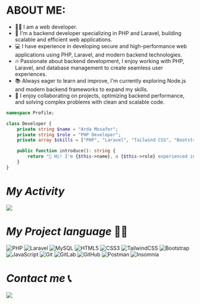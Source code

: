 # ABOUT ME:
<ul>
    <li>👨‍💻 I am a web developer.</li>
    <li>🚀 I'm a backend developer specializing in PHP and Laravel, building scalable and efficient web applications.</li>
    <li>💻 I have experience in developing secure and high-performance web applications using PHP, Laravel, and modern backend technologies.</li>
    <li>🔥 Passionate about backend development, I enjoy working with PHP, Laravel, and database management to create seamless user experiences.</li>
    <li>📚 Always eager to learn and improve, I'm currently exploring Node.js and modern backend frameworks to expand my skills.</li>
    <li>🤝 I enjoy collaborating on projects, optimizing backend performance, and solving complex problems with clean and scalable code.</li>
</ul>

```PHP
namespace Profile;

class Developer {
    private string $name = "Arda Mosafer";
    private string $role = "PHP Developer";
    private array $skills = ["PHP", "Laravel", "Tailwind CSS", "Bootstrap"];

    public function introduce(): string {
        return "👋 Hi! I'm {$this->name}, a {$this->role} experienced in " . implode(", ", $this->skills) . " 🚀";
    }
}

```

# ***My Activity***
<img src="https://github-readme-stats.vercel.app/api?username=arda-mosafer&show_icons=true&theme=radical" />

# ***My Project language*** 👨‍💻

![PHP](https://img.shields.io/badge/php-%23777BB4.svg?style=for-the-badge&logo=php&logoColor=white)
![Laravel](https://img.shields.io/badge/laravel-%23FF2D20.svg?style=for-the-badge&logo=laravel&logoColor=white)
![MySQL](https://img.shields.io/badge/mysql-4479A1.svg?style=for-the-badge&logo=mysql&logoColor=white)
![HTML5](https://img.shields.io/badge/html5-%23E34F26.svg?style=for-the-badge&logo=html5&logoColor=white)
![CSS3](https://img.shields.io/badge/css3-%231572B6.svg?style=for-the-badge&logo=css3&logoColor=white)
![TailwindCSS](https://img.shields.io/badge/tailwindcss-%2338B2AC.svg?style=for-the-badge&logo=tailwind-css&logoColor=white)
![Bootstrap](https://img.shields.io/badge/bootstrap-%238511FA.svg?style=for-the-badge&logo=bootstrap&logoColor=white)
![JavaScript](https://img.shields.io/badge/javascript-%23323330.svg?style=for-the-badge&logo=javascript&logoColor=%23F7DF1E)
![Git](https://img.shields.io/badge/git-%23F05033.svg?style=for-the-badge&logo=git&logoColor=white)
![GitLab](https://img.shields.io/badge/gitlab-%23181717.svg?style=for-the-badge&logo=gitlab&logoColor=white)
![GitHub](https://img.shields.io/badge/github-%23121011.svg?style=for-the-badge&logo=github&logoColor=white)
![Postman](https://img.shields.io/badge/Postman-FF6C37?style=for-the-badge&logo=postman&logoColor=white)
![Insomnia](https://img.shields.io/badge/Insomnia-black?style=for-the-badge&logo=insomnia&logoColor=5849BE)


# ***Contact me*** 📞
> 
<a href="https://t.me/Mosafer_001"><img src="https://github.com/arda-mosafer/arda-mosafer/blob/main/icons8-telegram-94.png?raw=true" /></a>
